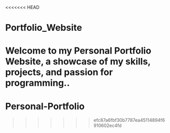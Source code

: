 <<<<<<< HEAD
# Portfolio_Website
Welcome to my Personal Portfolio Website, a showcase of my skills, projects, and passion for programming..
=======
# Personal-Portfolio
>>>>>>> efc87a6fbf30b7787ea45114894f6910602ec4fd
